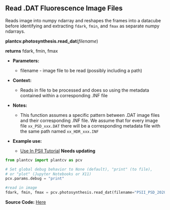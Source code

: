 ## Read .DAT Fluorescence Image Files

Reads image into numpy ndarray and reshapes the frames into a datacube before identifying and extracting `fdark`, `fmin`, and `fmax` as separate numpy ndarrays. 

**plantcv.photosynthesis.read_dat**(*filename*)

**returns** fdark, fmin, fmax

- **Parameters:**
    - filename - image file to be read (possibly including a path)
    
- **Context:**
    - Reads in file to be processed and does so using the metadata contained within a corresponding .INF file
- **Notes:**
    - This function assumes a specific pattern between .DAT image files and their corresponding .INF file. 
    We assume that for every image file `xx_PSD_xxx.DAT` there will be a corresponding metadata file with the same path
    named `xx_HDR_xxx.INF` 
- **Example use:**
    - [Use In PSII Tutorial](psII_tutorial.md) ****Needs updating**** 


```python
from plantcv import plantcv as pcv      

# Set global debug behavior to None (default), "print" (to file), 
# or "plot" (Jupyter Notebooks or X11)
pcv.params.debug = "print"

#read in image
fdark, fmin, fmax = pcv.photosynthesis.read_dat(filename="PSII_PSD_20200826_22_rep6.DAT")

```

**Source Code:** [Here](https://github.com/danforthcenter/plantcv/blob/master/plantcv/plantcv/photosynthesis/read_dat.py)
